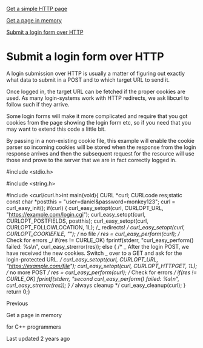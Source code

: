 <a href="get.html" class="navButton-94f2579c--pageItemWithChildrenNested-2c5d8183--navButtonClickable-161b88ca">

<span class="text-4505230f--UIH300-2063425d--textContentFamily-49a318e1--navButtonLabel-14a4968f">Get a simple HTTP page</span>

</a>

<a href="getinmem.html" class="navButton-94f2579c--pageItemWithChildrenNested-2c5d8183--navButtonClickable-161b88ca">

<span class="text-4505230f--UIH300-2063425d--textContentFamily-49a318e1--navButtonLabel-14a4968f">Get a page in memory</span>

</a>

<a href="login.html" class="navButton-94f2579c--pageItemWithChildrenNested-2c5d8183--navButtonClickable-161b88ca--navButtonOpened-6a88552e">

<span class="text-4505230f--UIH300-2063425d--textContentFamily-49a318e1--navButtonLabel-14a4968f">Submit a login form over HTTP</span>

</a>

# <span class="text-4505230f--DisplayH900-bfb998fa--textContentFamily-49a318e1">Submit a login form over HTTP</span>

<span class="text-4505230f--UIH300-2063425d--textUIFamily-5ebd8e40--text-8ee2c8b2">

</span>

<span class="text-4505230f--TextH400-3033861f--textContentFamily-49a318e1">

<span data-key="c95edc056a754b7fbc3e23a62f935163">

<span data-offset-key="c95edc056a754b7fbc3e23a62f935163:0">A login submission over HTTP is usually a matter of figuring out exactly what data to submit in a POST and to which target URL to send it.</span>

</span>

</span>

<span class="text-4505230f--TextH400-3033861f--textContentFamily-49a318e1">

<span data-key="e03ac3dc9539489d822e16034e0bdea9">

<span data-offset-key="e03ac3dc9539489d822e16034e0bdea9:0">Once logged in, the target URL can be fetched if the proper cookies are used. As many login-systems work with HTTP redirects, we ask libcurl to follow such if they arrive.</span>

</span>

</span>

<span class="text-4505230f--TextH400-3033861f--textContentFamily-49a318e1">

<span data-key="77fe6f9213de464c91d69dded99c65c7">

<span data-offset-key="77fe6f9213de464c91d69dded99c65c7:0">Some login forms will make it more complicated and require that you got cookies from the page showing the login form etc, so if you need that you may want to extend this code a little bit.</span>

</span>

</span>

<span class="text-4505230f--TextH400-3033861f--textContentFamily-49a318e1">

<span data-key="6b366477b663408d883b870e8e088373">

<span data-offset-key="6b366477b663408d883b870e8e088373:0">By passing in a non-existing cookie file, this example will enable the cookie parser so incoming cookies will be stored when the response from the login response arrives and then the subsequent request for the resource will use those and prove to the server that we are in fact correctly logged in.</span>

</span>

</span> #include <stdio.h>

#include <string.h>

#include <curl/curl.h>​int main(void){ CURL *curl; CURLcode res;​ static const char *postthis = "user=daniel&password=monkey123";​ curl = curl_easy_init(); if(curl) { curl_easy_setopt(curl, CURLOPT_URL, "https://example.com/login.cgi"); curl_easy_setopt(curl, CURLOPT_POSTFIELDS, postthis); curl_easy_setopt(curl, CURLOPT_FOLLOWLOCATION, 1L); /_ redirects! _/ curl_easy_setopt(curl, CURLOPT_COOKIEFILE, ""); /_ no file _/ res = curl_easy_perform(curl); /_ Check for errors _/ if(res != CURLE_OK) fprintf(stderr, "curl_easy_perform() failed: %s\n", curl_easy_strerror(res)); else { /\* _ After the login POST, we have received the new cookies. Switch _ over to a GET and ask for the login-protected URL. _/ curl_easy_setopt(curl, CURLOPT_URL, "https://example.com/file"); curl_easy_setopt(curl, CURLOPT_HTTPGET, 1L); /_ no more POST _/ res = curl_easy_perform(curl); /_ Check for errors _/ if(res != CURLE_OK) fprintf(stderr, "second curl_easy_perform() failed: %s\n", curl_easy_strerror(res)); } /_ always cleanup \*/ curl_easy_cleanup(curl); } return 0;}<a href="getinmem.html" class="reset-3c756112--card-6570f064--whiteCard-fff091a4--cardPrevious-56a5e674">

</a>

<span class="text-4505230f--TextH200-a3425406--textContentFamily-49a318e1">Previous</span>

<span class="text-4505230f--UIH400-4e41e82a--textContentFamily-49a318e1">Get a page in memory</span>

<a href="../cplusplus.html" class="reset-3c756112--card-6570f064--whiteCard-fff091a4--cardNext-19241c42">

</a>

<span class="text-4505230f--UIH400-4e41e82a--textContentFamily-49a318e1">for C++ programmers</span>

<span class="text-4505230f--TextH200-a3425406--textContentFamily-49a318e1">Last updated 2 years ago</span>
